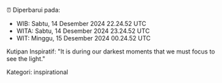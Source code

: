 ⏰ Diperbarui pada:
- WIB: Sabtu, 14 Desember 2024 22.24.52 UTC
- WITA: Sabtu, 14 Desember 2024 23.24.52 UTC
- WIT: Minggu, 15 Desember 2024 00.24.52 UTC

Kutipan Inspiratif:
"It is during our darkest moments that we must focus to see the light."


Kategori: inspirational

